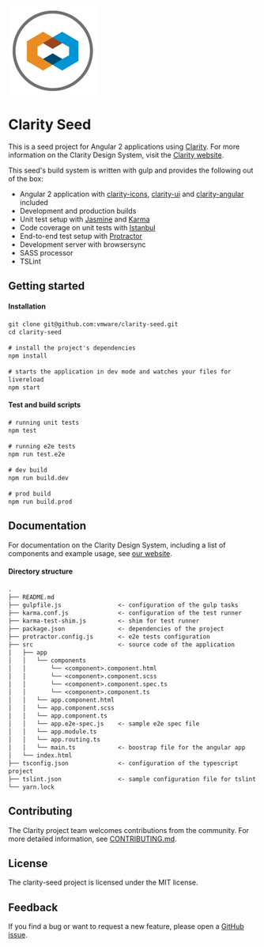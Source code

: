 ![Clarity](logo.png)

Clarity Seed
============
This is a seed project for Angular 2 applications using [Clarity](https://github.com/vmware/clarity). For more information on the Clarity Design System, visit the [Clarity website](https://vmware.github.io/clarity/).

This seed's build system is written with gulp and provides the following out of the box:

- Angular 2 application with [clarity-icons](https://www.npmjs.com/package/clarity-icons), [clarity-ui](https://www.npmjs.com/package/clarity-ui) and [clarity-angular](https://www.npmjs.com/package/clarity-angular) included
- Development and production builds
- Unit test setup with [Jasmine](https://jasmine.github.io/) and [Karma](https://karma-runner.github.io/)
- Code coverage on unit tests with [Istanbul](http://gotwarlost.github.io/istanbul/)
- End-to-end test setup with [Protractor](http://www.protractortest.org/)
- Development server with browsersync
- SASS processor
- TSLint

Getting started
---------------
#### Installation
```
git clone git@github.com:vmware/clarity-seed.git
cd clarity-seed

# install the project's dependencies
npm install

# starts the application in dev mode and watches your files for livereload
npm start
```

#### Test and build scripts
```
# running unit tests
npm test

# running e2e tests
npm run test.e2e

# dev build
npm run build.dev

# prod build
npm run build.prod
```

## Documentation

For documentation on the Clarity Design System, including a list of components and example usage, see [our website](https://vmware.github.io/clarity).

#### Directory structure
```
.
├── README.md
├── gulpfile.js                <- configuration of the gulp tasks
├── karma.conf.js              <- configuration of the test runner
├── karma-test-shim.js         <- shim for test runner
├── package.json               <- dependencies of the project
├── protractor.config.js       <- e2e tests configuration
├── src                        <- source code of the application
│   ├── app
│   │   └── components
│   │       └── <component>.component.html
│   │       └── <component>.component.scss
│   │       └── <component>.component.spec.ts
│   │       └── <component>.component.ts
│   │   └── app.component.html
│   │   └── app.component.scss
│   │   └── app.component.ts
│   │   └── app.e2e-spec.js    <- sample e2e spec file
│   │   └── app.module.ts
│   │   └── app.routing.ts
│   │   └── main.ts            <- boostrap file for the angular app 
│   └── index.html
├── tsconfig.json              <- configuration of the typescript project
├── tslint.json                <- sample configuration file for tslint
└── yarn.lock
```


## Contributing

The Clarity project team welcomes contributions from the community. For more detailed information, see [CONTRIBUTING.md](CONTRIBUTING.md).

## License

The clarity-seed project is licensed under the MIT license.

## Feedback

If you find a bug or want to request a new feature, please open a [GitHub issue](https://github.com/vmware/clarity-seed/issues).